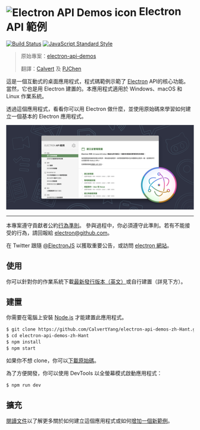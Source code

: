 # <img src="assets/app-icon/png/128.png" width="60px" align="center" alt="Electron API Demos icon"> Electron API 範例

[![Build Status](https://travis-ci.org/electron/electron-api-demos.svg?branch=master)](https://travis-ci.org/electron/electron-api-demos)
[![JavaScript Standard Style](https://img.shields.io/badge/code%20style-standard-brightgreen.svg?style=flat)](http://standardjs.com)

> 原始專案：[electron-api-demos](https://github.com/electron/electron-api-demos)
>
> 翻譯：[Calvert](https://github.com/CalvertYang) 及 [PJChen](https://github.com/pjchender)

這是一個互動式的桌面應用程式，程式碼範例示範了 [Electron](http://electron.atom.io) API的核心功能。當然，它也是用 Electron 建置的。本應用程式適用於 Windows、macOS 和 Linux 作業系統。

透過這個應用程式，看看你可以用 Electron 做什麼，並使用原始碼來學習如何建立一個基本的 Electron 應用程式。

![Electron API Demos Screenshots](assets/screenshot.png)

---

本專案遵守貢獻者公約[行為準則](CODE_OF_CONDUCT.md)。
參與過程中，你必須遵守此準則。若有不能接受的行為，請回報給 electron@github.com。

在 Twitter 跟隨 [@ElectronJS](https://twitter.com/electronjs) 以獲取重要公告，或訪問 [electron 網站](http://electron.atom.io)。

## 使用

你可以針對你的作業系統下載[最新發行版本（英文）](https://github.com/electron/electron-api-demos/releases)或自行建置（詳見下方）。

## 建置

你需要在電腦上安裝 [Node.js](https://nodejs.org) 才能建置此應用程式。

```bash
$ git clone https://github.com/CalvertYang/electron-api-demos-zh-Hant.git
$ cd electron-api-demos-zh-Hant
$ npm install
$ npm start
```

如果你不想 clone，你可以[下載原始碼](https://github.com/CalvertYang/electron-api-demos-zh-Hant/archive/master.zip)。

為了方便開發，你可以使用 DevTools 以全螢幕模式啟動應用程式：

```bash
$ npm run dev
```

## 擴充

 [閱讀文件](docs.md)以了解更多關於如何建立這個應用程式或如何[增加一個新範例](docs.md#加入一個新章節或範例)。

